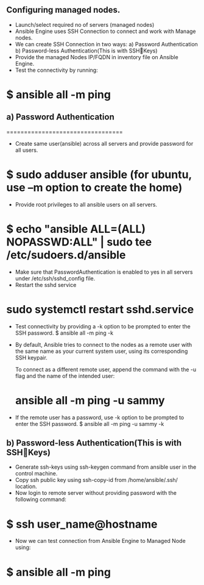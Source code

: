 ## **Configuring managed nodes.**
- Launch/select required no of servers (managed
nodes)
- Ansible Engine uses SSH Connection to connect
and work with Manage nodes.
- We can create SSH Connection in two ways:
     a) Password Authentication
     b) Password-less Authentication(This is with SSHKeys)
- Provide the managed Nodes IP/FQDN in
inventory file on Ansible Engine.
- Test the connectivity by running:

# $ ansible all -m ping

## a) Password Authentication
=================================
- Create same user(ansible) across all servers and provide
password for all users.

# $ sudo adduser ansible (for ubuntu, use –m option to create the home)

- Provide root privileges to all ansible users on all servers.

# $ echo "ansible ALL=(ALL) NOPASSWD:ALL" | sudo tee /etc/sudoers.d/ansible

- Make sure that PasswordAuthentication is enabled to yes in all servers under
/etc/ssh/sshd_config file.
- Restart the sshd service
# sudo systemctl restart sshd.service
- Test connectivity by providing a -k option to be prompted to enter the SSH password.
  $ ansible all -m ping -k

- By default, Ansible tries to connect to the nodes as a remote user with the same name as your current system user, using its corresponding SSH keypair.

  To connect as a different remote user, append the command with the -u flag and the name of the intended user:

  # ansible all -m ping -u sammy
- If the remote user has a password, use -k option to be prompted to enter the SSH password.
  $ ansible all -m ping -u sammy -k

## b) Password-less Authentication(This is with SSHKeys)
- Generate ssh-keys using ssh-keygen command from ansible user in the control machine.
- Copy ssh public key using ssh-copy-id <hostname> from
/home/ansible/.ssh/ location.
- Now login to remote server without providing password with the
following command:

# $ ssh user_name@hostname

- Now we can test connection from Ansible Engine to Managed Node
using:

# $ ansible all -m ping
